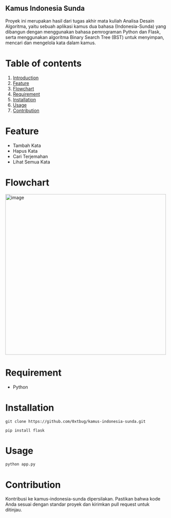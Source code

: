 ## Kamus Indonesia Sunda
Proyek ini merupakan hasil dari tugas akhir mata kuliah Analisa Desain Algoritma, yaitu sebuah aplikasi kamus dua bahasa (Indonesia-Sunda) yang dibangun dengan menggunakan bahasa pemrograman Python dan Flask, serta menggunakan algoritma Binary Search Tree (BST) untuk menyimpan, mencari dan mengelola kata dalam kamus.

# Table of contents  
1. [Introduction](#kamus-indonesia-sunda)  
2. [Feature](#feature)  
3. [Flowchart](#flowchart)
4. [Requirement](#requirement)
5. [Installation](#installation)
6. [Usage](#usage)
7. [Contribution](#contribution)

# Feature

- Tambah Kata
- Hapus Kata
- Cari Terjemahan
- Lihat Semua Kata

# Flowchart
<img src="https://github.com/0xtbug/kamus-indonesia-sunda/assets/54710482/55f39bb4-b05d-43b1-9cd1-e7ce5199b07d)=" alt="image" width="500" height="auto">

# Requirement
- Python

# Installation
```
git clone https://github.com/0xtbug/kamus-indonesia-sunda.git
```
```
pip install flask
```

# Usage
```
python app.py
```

# Contribution
Kontribusi ke kamus-indonesia-sunda dipersilakan. Pastikan bahwa kode Anda sesuai dengan standar proyek dan kirimkan pull request untuk ditinjau.
